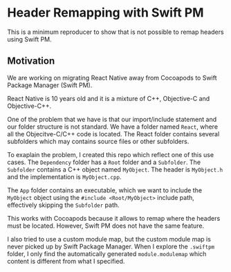 # Header Remapping with Swift PM

This is a minimum reproducer to show that is not possible to remap headers using Swift PM.

## Motivation
We are working on migrating React Native away from Cocoapods to Swift Package Manager (Swift PM).

React Native is 10 years old and it is a mixture of C++, Objective-C and Objective-C++.

One of the problem that we have is that our import/include statement and our folder structure is not standard. We have a folder named `React`, where all the Objecitve-C/C++ code is located. The React folder contains several subfolders which may contains source files or other subfolders.

To exaplain the problem, I created this repo which reflect one of this use cases.
The `Dependency` folder has a `Root` folder and a `Subfolder`. The `Subfolder` contains a C++ object named `MyObject`. The header is `MyObject.h` and the implementation is `MyObject.cpp`.

The `App` folder contains an executable, which we want to include the `MyObject` object using the `#include <Root/MyObject>` include path, effectively skipping the `Subfolder` path.

This works with Cocoapods because it allows to remap where the headers must be located. However, Swift PM does not have the same feature.

I also tried to use a custom module map, but the custom module map is never picked up by Swift Package Manager. When I explore the `.swiftpm` folder, I only find the automatically generated `module.modulemap` which content is different from what I specified.
